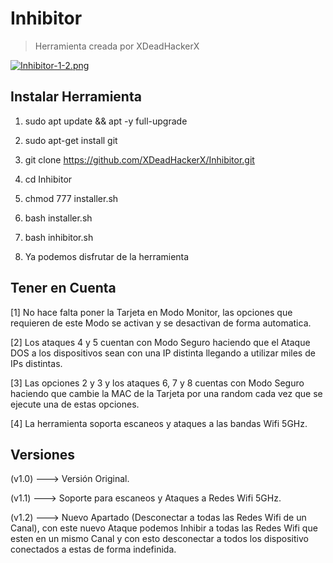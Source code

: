 # Inhibitor

> Herramienta creada por XDeadHackerX

[![Inhibitor-1-2.png](https://i.postimg.cc/25Gfw3L0/Inhibitor-1-2.png)](https://postimg.cc/8F73kpHv)


## Instalar Herramienta

1) sudo apt update && apt -y full-upgrade

2) sudo apt-get install git

3) git clone https://github.com/XDeadHackerX/Inhibitor.git

4) cd Inhibitor

5) chmod 777 installer.sh

6) bash installer.sh

7) bash inhibitor.sh

8) Ya podemos disfrutar de la herramienta

## Tener en Cuenta

[1] No hace falta poner la Tarjeta en Modo Monitor, las opciones que requieren de este Modo se activan y se desactivan de forma automatica.

[2] Los ataques 4 y 5 cuentan con Modo Seguro haciendo que el Ataque DOS a los dispositivos sean con una IP distinta llegando a utilizar miles de IPs distintas.

[3] Las opciones 2 y 3 y los ataques 6, 7 y 8 cuentas con Modo Seguro haciendo que cambie la MAC de la Tarjeta por una random cada vez que se ejecute una de estas opciones.

[4] La herramienta soporta escaneos y ataques a las bandas Wifi 5GHz.

## Versiones

(v1.0) --->   Versión Original.

(v1.1) --->   Soporte para escaneos y Ataques a Redes Wifi 5GHz.

(v1.2) --->   Nuevo Apartado (Desconectar a todas las Redes Wifi de un Canal), con este nuevo Ataque podemos Inhibir a todas las Redes Wifi que esten en un mismo Canal y con esto desconectar a todos los dispositivo conectados a estas de forma indefinida.
